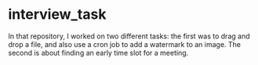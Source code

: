 # interview_task
In that repository, I worked on two different tasks: the first was to drag and drop a file, and also use a cron job to add a watermark to an image. The second is about finding an early time slot for a meeting.
